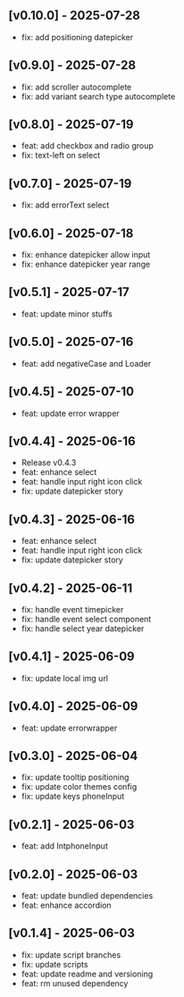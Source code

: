 
## [v0.10.0] - 2025-07-28
- fix: add positioning datepicker


## [v0.9.0] - 2025-07-28
- fix: add scroller autocomplete
- fix: add variant search type autocomplete


## [v0.8.0] - 2025-07-19
- feat: add checkbox and radio group
- fix: text-left on select


## [v0.7.0] - 2025-07-19
- fix: add errorText select


## [v0.6.0] - 2025-07-18
- fix: enhance datepicker allow input
- fix: enhance datepicker year range


## [v0.5.1] - 2025-07-17
- feat: update minor stuffs


## [v0.5.0] - 2025-07-16
- feat: add negativeCase and Loader


## [v0.4.5] - 2025-07-10
- feat: update error wrapper


## [v0.4.4] - 2025-06-16
- Release v0.4.3
- feat: enhance select
- feat: handle input right icon click
- fix: update datepicker story


## [v0.4.3] - 2025-06-16
- feat: enhance select
- feat: handle input right icon click
- fix: update datepicker story


## [v0.4.2] - 2025-06-11
- fix: handle event timepicker
- fix: handle event select component
- fix: handle select year datepicker


## [v0.4.1] - 2025-06-09
- fix: update local img url


## [v0.4.0] - 2025-06-09
- feat: update errorwrapper


## [v0.3.0] - 2025-06-04
- fix: update tooltip positioning
- fix: update color themes config
- fix: update keys phoneInput


## [v0.2.1] - 2025-06-03
- feat: add IntphoneInput


## [v0.2.0] - 2025-06-03
- feat: update bundled dependencies
- feat: enhance accordion


## [v0.1.4] - 2025-06-03
- fix: update script branches
- fix: update scripts
- feat: update readme and versioning
- feat: rm unused dependency

